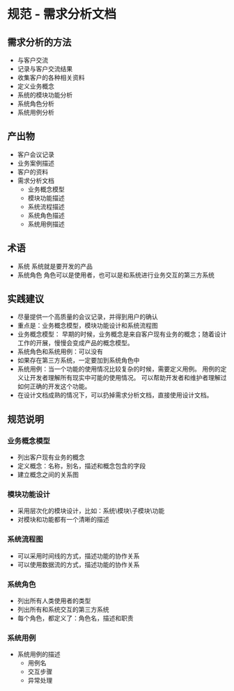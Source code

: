 # 规范 - 需求分析文档

## 需求分析的方法

- 与客户交流
- 记录与客户交流结果
- 收集客户的各种相关资料
- 定义业务概念
- 系统的模块功能分析
- 系统角色分析
- 系统用例分析

## 产出物
- 客户会议记录
- 业务案例描述
- 客户的资料
- 需求分析文档
  - 业务概念模型
  - 模块功能描述
  - 系统流程描述
  - 系统角色描述
  - 系统用例描述

## 术语
- 系统
  系统就是要开发的产品
- 系统角色
  角色可以是使用者，也可以是和系统进行业务交互的第三方系统

## 实践建议
- 尽量提供一个高质量的会议记录，并得到用户的确认
- 重点是：业务概念模型，模块功能设计和系统流程图
- 业务概念模型：
  早期的时候，业务概念是来自客户现有业务的概念；随着设计工作的开展，慢慢会变成产品的概念模型。
- 系统角色和系统用例：可以没有
- 如果存在第三方系统，一定要加到系统角色中
- 系统用例：当一个功能的使用情况比较复杂的时候，需要定义用例。
  用例的定义让开发者理解所有现实中可能的使用情况。
	可以帮助开发者和维护者理解过如何正确的开发这个功能。
- 在设计文档成熟的情况下，可以扔掉需求分析文档，直接使用设计文档。

## 规范说明

### 业务概念模型
- 列出客户现有业务的概念
- 定义概念：名称，别名，描述和概念包含的字段
- 建立概念之间的关系图

### 模块功能设计
- 采用层次化的模块设计，比如：系统\模块\子模块\功能
- 对模块和功能都有一个清晰的描述

### 系统流程图
- 可以采用时间线的方式，描述功能的协作关系
- 可以使用数据流的方式，描述功能的协作关系

### 系统角色
- 列出所有人类使用者的类型
- 列出所有和系统交互的第三方系统
- 每个角色，都定义了：角色名，描述和职责

### 系统用例
- 系统用例的描述
  - 用例名
  - 交互步骤
  - 异常处理
